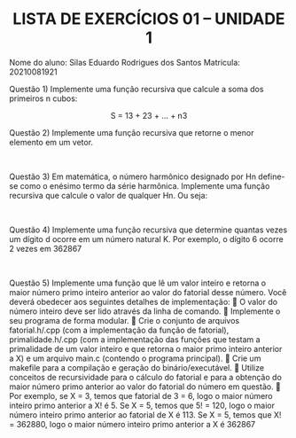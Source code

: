 <div align="center">
  <h1> LISTA DE EXERCÍCIOS 01 – UNIDADE 1 </h1>
</div>

Nome do aluno: Silas Eduardo Rodrigues dos Santos
Matricula: 20210081921

Questão 1) Implemente uma função recursiva que calcule a soma dos primeiros n cubos:
<br>
<p align="center">S = 13 + 23 + ... + n3</p>

<p>
Questão 2) Implemente uma função recursiva que retorne o menor elemento em um vetor.
</p>
<br>
<p>
Questão 3) Em matemática, o número harmônico designado por Hn define-se como o enésimo termo
da série harmônica. Implemente uma função recursiva que calcule o valor de qualquer
Hn. Ou seja:
</p>
<br>
<p>
Questão 4) Implemente uma função recursiva que determine quantas vezes um dígito d ocorre em
um número natural K. Por exemplo, o dígito 6 ocorre 2 vezes em 362867
</p>
<br>
<p>
Questão 5) Implemente uma função que lê um valor inteiro e retorna o maior número primo inteiro
anterior ao valor do fatorial desse número. Você deverá obedecer aos seguintes detalhes
de implementação:
 O valor do número inteiro deve ser lido através da linha de comando.
 Implemente o seu programa de forma modular. 
 Crie o conjunto de arquivos fatorial.h/.cpp (com a implementação da função de fatorial),
primalidade.h/.cpp (com a implementação das funções que testam a primalidade de um valor
inteiro e que retorna o maior primo inteiro anterior a X) e um arquivo main.c (contendo o
programa principal). 
 Crie um makefile para a compilação e geração do binário/executável.
 Utilize conceitos de recursividade para o cálculo do fatorial e para a obtenção do maior
número primo anterior ao valor do fatorial do número em questão.
 Por exemplo, se X = 3, temos que fatorial de 3 = 6, logo o maior número inteiro primo anterior
a X! é 5. Se X = 5, temos que 5! = 120, logo o maior número inteiro primo anterior ao fatorial
de X é 113. Se X = 5, temos que X! = 362880, logo o maior número inteiro primo anterior a X é
362867
</p>
